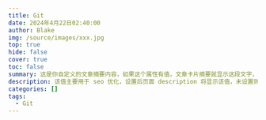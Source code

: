 ```yaml
---
title: Git
date: 2024年4月22日02:40:00
author: Blake
img: /source/images/xxx.jpg
top: true
hide: false
cover: true
toc: false
summary: 这是你自定义的文章摘要内容，如果这个属性有值，文章卡片摘要就显示这段文字，否则程序会自动截取文章的部分内容作为摘要
description: 该值主要用于 seo 优化，设置后页面 description 将显示该值，未设置则取 summary 或截取部分文章内容
categories: []
tags:
  - Git
---
```

